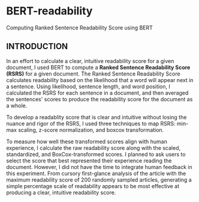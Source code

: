 # BERT-readability
Computing Ranked Sentence Readability Score using BERT

## **INTRODUCTION**
In an effort to calculate a clear, intuitive readability score for a given document, I used BERT to compute a **Ranked Sentence Readability Score (RSRS)** for a given document. The Ranked Sentence Readability Score calculates readability based on the likelihood that a word will appear next in a sentence. Using likelihood, sentence length, and word position, I calculated the RSRS for each sentence in a document, and then averaged the sentences' scores to produce the readability score for the document as a whole. 

To develop a readablity score that is clear and intuitive without losing the nuance and rigor of the RSRS, I used three techniques to map RSRS: min-max scaling, z-score normalization, and boxcox transformation.

To measure how well these transformed scores align with human experience, I calculate the raw readability score along with the scaled, standardized, and BoxCox-transformed scores. I planned to ask users to select the score that best represented their experience reading the document. However, I did not have the time to integrate human feedback in this experiment. From cursory first-glance analysis of the article with the maximum readability score of 200 randomly sampled articles, generating a simple percentage scale of readability appears to be most effective at producing a clear, intuitive readability score. 
